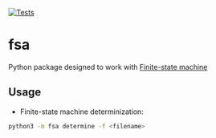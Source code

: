 [![Tests](https://github.com/tediore-wf/fsa/actions/workflows/tests.yaml/badge.svg)](https://github.com/tediore-wf/fsa/actions/workflows/tests.yaml)

# fsa

Python package designed to work with [Finite-state machine](https://en.wikipedia.org/wiki/Finite-state_machine)

## Usage

- Finite-state machine determinization:

```bash
python3 -m fsa determine -f <filename>
```
